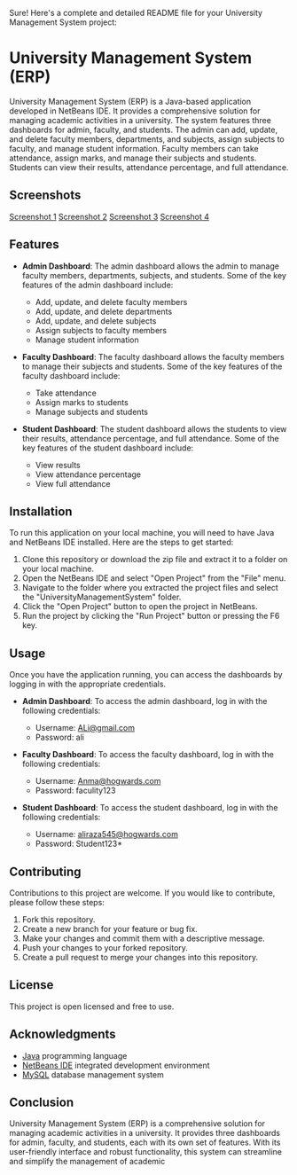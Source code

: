 Sure! Here's a complete and detailed README file for your University Management System project:

# University Management System (ERP)

University Management System (ERP) is a Java-based application developed in NetBeans IDE. It provides a comprehensive solution for managing academic activities in a university. The system features three dashboards for admin, faculty, and students. The admin can add, update, and delete faculty members, departments, and subjects, assign subjects to faculty, and manage student information. Faculty members can take attendance, assign marks, and manage their subjects and students. Students can view their results, attendance percentage, and full attendance.

## Screenshots

[Screenshot 1](https://github.com/muneeb787/university-management-system/assets/133331694/bc97fc75-437c-46b1-ba17-c06c3fc6fd20)
[Screenshot 2](https://github.com/muneeb787/university-management-system/assets/133331694/f7968784-be8e-4eda-8684-9b55bd97a1c9)
[Screenshot 3](https://github.com/muneeb787/university-management-system/assets/133331694/b9dd7b7e-8437-4a2a-a286-6046bd47a35a)
[Screenshot 4](https://github.com/muneeb787/university-management-system/assets/133331694/b01dd956-ac0c-4df1-bf8a-6ba521c446fc)

## Features

- **Admin Dashboard**: The admin dashboard allows the admin to manage faculty members, departments, subjects, and students. Some of the key features of the admin dashboard include:

  - Add, update, and delete faculty members
  - Add, update, and delete departments
  - Add, update, and delete subjects
  - Assign subjects to faculty members
  - Manage student information

- **Faculty Dashboard**: The faculty dashboard allows the faculty members to manage their subjects and students. Some of the key features of the faculty dashboard include:

  - Take attendance
  - Assign marks to students
  - Manage subjects and students

- **Student Dashboard**: The student dashboard allows the students to view their results, attendance percentage, and full attendance. Some of the key features of the student dashboard include:

  - View results
  - View attendance percentage
  - View full attendance

## Installation

To run this application on your local machine, you will need to have Java and NetBeans IDE installed. Here are the steps to get started:

1. Clone this repository or download the zip file and extract it to a folder on your local machine.
2. Open the NetBeans IDE and select "Open Project" from the "File" menu.
3. Navigate to the folder where you extracted the project files and select the "UniversityManagementSystem" folder.
4. Click the "Open Project" button to open the project in NetBeans.
5. Run the project by clicking the "Run Project" button or pressing the F6 key.

## Usage

Once you have the application running, you can access the dashboards by logging in with the appropriate credentials.

- **Admin Dashboard**: To access the admin dashboard, log in with the following credentials:

  - Username: ALi@gmail.com
  - Password: ali

- **Faculty Dashboard**: To access the faculty dashboard, log in with the following credentials:

  - Username: Anma@hogwards.com
  - Password: faculity123

- **Student Dashboard**: To access the student dashboard, log in with the following credentials:

  - Username: aliraza545@hogwards.com
  - Password: Student123*

## Contributing

Contributions to this project are welcome. If you would like to contribute, please follow these steps:

1. Fork this repository.
2. Create a new branch for your feature or bug fix.
3. Make your changes and commit them with a descriptive message.
4. Push your changes to your forked repository.
5. Create a pull request to merge your changes into this repository.

## License

This project is open licensed and free to use.

## Acknowledgments

- [Java](https://www.java.com/) programming language
- [NetBeans IDE](https://netbeans.org/) integrated development environment
- [MySQL](https://www.mysql.com/) database management system

## Conclusion

University Management System (ERP) is a comprehensive solution for managing academic activities in a university. It provides three dashboards for admin, faculty, and students, each with its own set of features. With its user-friendly interface and robust functionality, this system can streamline and simplify the management of academic
